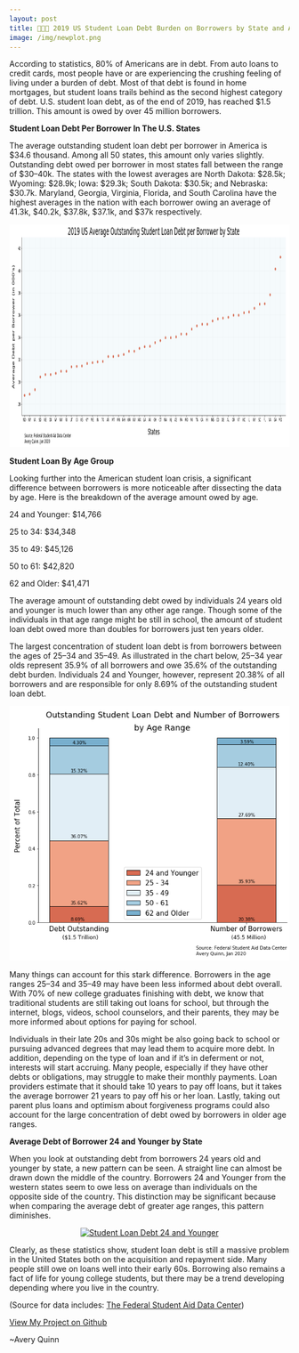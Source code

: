 ```yaml
---
layout: post
title: 👩🏻‍🎓 2019 US Student Loan Debt Burden on Borrowers by State and Age Range
image: /img/newplot.png
---
```

According to statistics, 80% of Americans are in debt. From auto loans to credit cards, most people have or are experiencing the crushing feeling of living under a burden of debt. Most of that debt is found in home mortgages, but student loans trails behind as the second highest category of debt. U.S. student loan debt, as of the end of 2019, has reached $1.5 trillion. This amount is owed by over 45 million borrowers.

**Student Loan Debt Per Borrower In The U.S. States**

The average outstanding student loan debt per borrower in America is $34.6 thousand. Among all 50 states, this amount only varies slightly. Outstanding debt owed per borrower in most states fall between the range of $30–40k. The states with the lowest averages are North Dakota: $28.5k; Wyoming: $28.9k; Iowa: $29.3k; South Dakota: $30.5k; and Nebraska: $30.7k. Maryland, Georgia, Virginia, Florida, and South Carolina have the highest averages in the nation with each borrower owing an average of 41.3k, $40.2k, $37.8k, $37.1k, and $37k respectively.

 <img src="/img/scatter.png" height="400" width="1600" />

**Student Loan By Age Group**

Looking further into the American student loan crisis, a significant difference between borrowers is more noticeable after dissecting the data by age. Here is the breakdown of the average amount owed by age.

24 and Younger: $14,766  

25 to 34: $34,348  

35 to 49: $45,126  

50 to 61: $42,820  

62 and Older: $41,471

The average amount of outstanding debt owed by individuals 24 years old and younger is much lower than any other age range. Though some of the individuals in that age range might be still in school, the amount of student loan debt owed more than doubles for borrowers just ten years older.

The largest concentration of student loan debt is from borrowers between the ages of 25–34 and 35–49. As illustrated in the chart below, 25–34 year olds represent 35.9% of all borrowers and owe 35.6% of the outstanding debt burden. Individuals 24 and Younger, however, represent 20.38% of all borrowers and are responsible for only 8.69% of the outstanding student loan debt.

<img src="/img/bar.png" />

Many things can account for this stark difference. Borrowers in the age ranges 25–34 and 35–49 may have been less informed about debt overall. With 70% of new college graduates finishing with debt, we know that traditional students are still taking out loans for school, but through the internet, blogs, videos, school counselors, and their parents, they may be more informed about options for paying for school.

Individuals in their late 20s and 30s might be also going back to school or pursuing advanced degrees that may lead them to acquire more debt. In addition, depending on the type of loan and if it’s in deferment or not, interests will start accruing. Many people, especially if they have other debts or obligations, may struggle to make their monthly payments. Loan providers estimate that it should take 10 years to pay off loans, but it takes the average borrower 21 years to pay off his or her loan. Lastly, taking out parent plus loans and optimism about forgiveness programs could also account for the large concentration of debt owed by borrowers in older age ranges.

**Average Debt of Borrower 24 and Younger by State**

When you look at outstanding debt from borrowers 24 years old and younger by state, a new pattern can be seen. A straight line can almost be drawn down the middle of the country. Borrowers 24 and Younger from the western states seem to owe less on average than individuals on the opposite side of the country. This distinction may be significant because when comparing the average debt of greater age ranges, this pattern diminishes.

<div>
    <a href="https://plot.ly/~Avery1493/6/?share_key=0VjXRZklHrgo5KJiyYpdMA" target="_blank" title="Student Loan Debt 24 and Younger" style="display: block; text-align: center;"><img src="https://plot.ly/~Avery1493/6.png?share_key=0VjXRZklHrgo5KJiyYpdMA" alt="Student Loan Debt 24 and Younger" style="max-width: 100%;width: 600px;"  width="600" onerror="this.onerror=null;this.src='https://plot.ly/404.png';" /></a>
    <script data-plotly="Avery1493:6" sharekey-plotly="0VjXRZklHrgo5KJiyYpdMA" src="https://plot.ly/embed.js" async></script>
</div>

Clearly, as these statistics show, student loan debt is still a massive problem in the United States both on the acquisition and repayment side. Many people still owe on loans well into their early 60s. Borrowing also remains a fact of life for young college students, but there may be a trend developing depending where you live in the country.

(Source for data includes: [The Federal Student Aid Data Center](https://studentaid.gov/data-center))

[View My Project on Github](https://github.com/Avery1493/2019-US-Student-Loan-Debt-by-Location-and-Age/blob/master/2019_US_Student_Loan_Statistics_by_State_and_Age.ipynb)

~Avery Quinn
